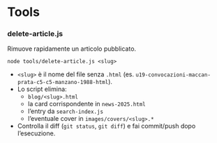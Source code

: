 # Tools

### delete-article.js

Rimuove rapidamente un articolo pubblicato.

```
node tools/delete-article.js <slug>
```

- `<slug>` è il nome del file senza `.html` (es. `u19-convocazioni-maccan-prata-c5-c5-manzano-1988-html`).
- Lo script elimina:
  - `blog/<slug>.html`
  - la card corrispondente in `news-2025.html`
  - l’entry da `search-index.js`
  - l’eventuale cover in `images/covers/<slug>.*`
- Controlla il diff (`git status`, `git diff`) e fai commit/push dopo l’esecuzione.
